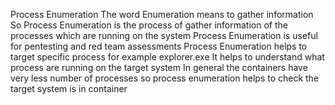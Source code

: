 Process Enumeration 
The word Enumeration means to gather information 
So Process Enumeration is the process of gather information of the processes which are running on the system 
Process Enumeration is useful for pentesting and red team assessments 
Process Enumeration helps to target specific process for example explorer.exe
It helps to understand what process are running on the target system
In general the containers have very less number of processes so process enumeration helps to check the target system is in container
